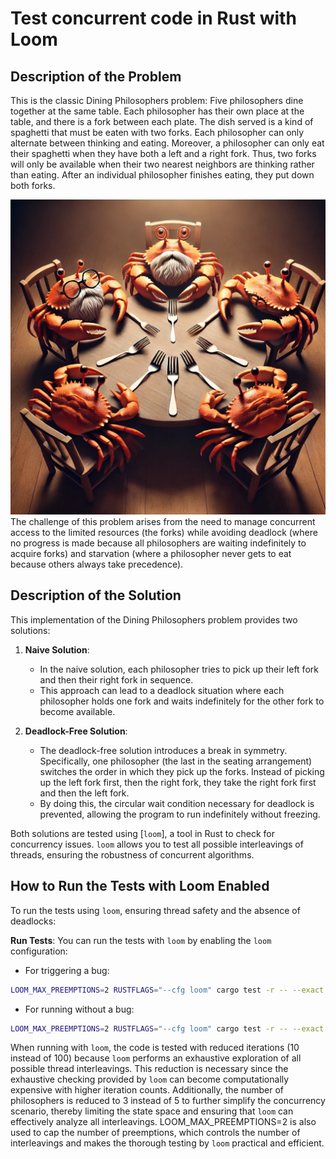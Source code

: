 # Test concurrent code in Rust with Loom

## Description of the Problem

This is the classic Dining Philosophers problem:
Five philosophers dine together at the same table. Each philosopher has their own place at the table, and there is a fork between each plate. The dish served is a kind of spaghetti that must be eaten with two forks.
Each philosopher can only alternate between thinking and eating. Moreover, a philosopher can only eat their spaghetti when they have both a left and a right fork. Thus, two forks will only be available when their two nearest neighbors are thinking rather than eating. After an individual philosopher finishes eating, they put down both forks.

![Description](./assets/description.webp)
The challenge of this problem arises from the need to manage concurrent access to the limited resources (the forks) while avoiding deadlock (where no progress is made because all philosophers are waiting indefinitely to acquire forks) and starvation (where a philosopher never gets to eat because others always take precedence).

## Description of the Solution

This implementation of the Dining Philosophers problem provides two solutions:

1. **Naive Solution**:
   - In the naive solution, each philosopher tries to pick up their left fork and then their right fork in sequence.
   - This approach can lead to a deadlock situation where each philosopher holds one fork and waits indefinitely for the other fork to become available.

2. **Deadlock-Free Solution**:
   - The deadlock-free solution introduces a break in symmetry. Specifically, one philosopher (the last in the seating arrangement) switches the order in which they pick up the forks. Instead of picking up the left fork first, then the right fork, they take the right fork first and then the left fork.
   - By doing this, the circular wait condition necessary for deadlock is prevented, allowing the program to run indefinitely without freezing.

Both solutions are tested using [`loom`], a tool in Rust to check for concurrency issues. `loom` allows you to test all possible interleavings of threads, ensuring the robustness of concurrent algorithms.

## How to Run the Tests with Loom Enabled

To run the tests using `loom`, ensuring thread safety and the absence of deadlocks:

**Run Tests**:
You can run the tests with `loom` by enabling the `loom` configuration:
 - For triggering a bug:
```bash
LOOM_MAX_PREEMPTIONS=2 RUSTFLAGS="--cfg loom" cargo test -r -- --exact trigger_deadlock_with_loom --nocapture
```
- For running without a bug:
```bash
LOOM_MAX_PREEMPTIONS=2 RUSTFLAGS="--cfg loom" cargo test -r -- --exact run_correct_solution_with_loom --nocapture
```

When running with `loom`, the code is tested with reduced iterations (10 instead of 100) because `loom` performs an exhaustive exploration of all possible thread interleavings. This reduction is necessary since the exhaustive checking provided by `loom` can become computationally expensive with higher iteration counts.
Additionally, the number of philosophers is reduced to 3 instead of 5 to further simplify the concurrency scenario, thereby limiting the state space and ensuring that `loom` can effectively analyze all interleavings. LOOM_MAX_PREEMPTIONS=2 is also used to cap the number of preemptions, which controls the number of interleavings and makes the thorough testing by `loom` practical and efficient.

